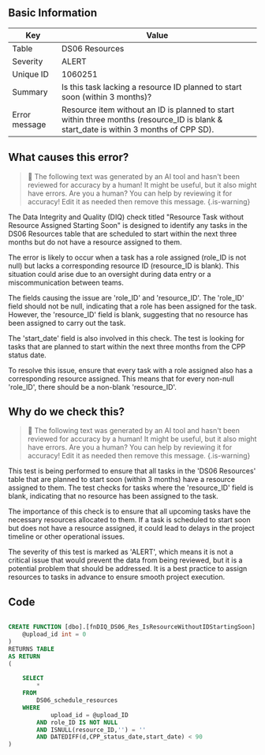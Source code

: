## Basic Information
| Key         | Value          |
|-------------|----------------|
| Table       | DS06 Resources |
| Severity    | ALERT |
| Unique ID   | 1060251   |
| Summary     | Is this task lacking a resource ID planned to start soon (within 3 months)? |
| Error message | Resource item without an ID is planned to start within three months (resource_ID is blank & start_date is within 3 months of CPP SD). |

## What causes this error?

> :robot: The following text was generated by an AI tool and hasn't been reviewed for accuracy by a human! It might be useful, but it also might have errors. Are you a human? You can help by reviewing it for accuracy! Edit it as needed then remove this message.
{.is-warning}

The Data Integrity and Quality (DIQ) check titled "Resource Task without Resource Assigned Starting Soon" is designed to identify any tasks in the DS06 Resources table that are scheduled to start within the next three months but do not have a resource assigned to them. 

The error is likely to occur when a task has a role assigned (role_ID is not null) but lacks a corresponding resource ID (resource_ID is blank). This situation could arise due to an oversight during data entry or a miscommunication between teams. 

The fields causing the issue are 'role_ID' and 'resource_ID'. The 'role_ID' field should not be null, indicating that a role has been assigned for the task. However, the 'resource_ID' field is blank, suggesting that no resource has been assigned to carry out the task. 

The 'start_date' field is also involved in this check. The test is looking for tasks that are planned to start within the next three months from the CPP status date. 

To resolve this issue, ensure that every task with a role assigned also has a corresponding resource assigned. This means that for every non-null 'role_ID', there should be a non-blank 'resource_ID'.
## Why do we check this?

> :robot: The following text was generated by an AI tool and hasn't been reviewed for accuracy by a human! It might be useful, but it also might have errors. Are you a human? You can help by reviewing it for accuracy! Edit it as needed then remove this message.
{.is-warning}

This test is being performed to ensure that all tasks in the 'DS06 Resources' table that are planned to start soon (within 3 months) have a resource assigned to them. The test checks for tasks where the 'resource_ID' field is blank, indicating that no resource has been assigned to the task. 

The importance of this check is to ensure that all upcoming tasks have the necessary resources allocated to them. If a task is scheduled to start soon but does not have a resource assigned, it could lead to delays in the project timeline or other operational issues. 

The severity of this test is marked as 'ALERT', which means it is not a critical issue that would prevent the data from being reviewed, but it is a potential problem that should be addressed. It is a best practice to assign resources to tasks in advance to ensure smooth project execution.
## Code

```sql

CREATE FUNCTION [dbo].[fnDIQ_DS06_Res_IsResourceWithoutIDStartingSoon] (
	@upload_id int = 0
)
RETURNS TABLE
AS RETURN
(
	
	SELECT
		*
	FROM
		DS06_schedule_resources
	WHERE
			upload_id = @upload_ID
		AND role_ID IS NOT NULL
		AND ISNULL(resource_ID,'') = ''
		AND DATEDIFF(d,CPP_status_date,start_date) < 90
)
```
